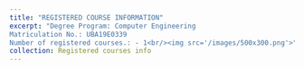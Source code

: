 ```yaml
---
title: "REGISTERED COURSE INFORMATION"
excerpt: "Degree Program: Computer Engineering
Matriculation No.: UBA19E0339 
Number of registered courses.: - 1<br/><img src='/images/500x300.png'>"
collection: Registered courses info
--- 
```

